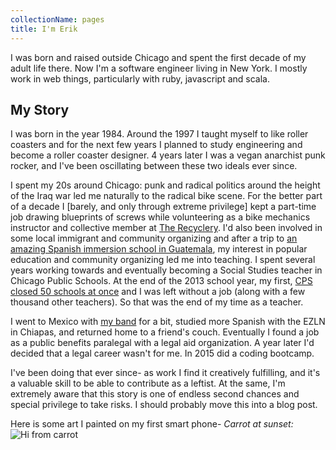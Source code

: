 ```yaml
---
collectionName: pages
title: I'm Erik
---
```

I was born and raised outside Chicago and spent the first decade of my adult life there. Now I'm a software engineer living in New York. I mostly work in web things, particularly with ruby, javascript and scala.


## My Story 
I was born in the year 1984. Around the 1997 I taught myself to like roller coasters and for the next few years I planned to study engineering and become a roller coaster designer. 4 years later I was a vegan anarchist punk rocker, and I've been oscillating between these two ideals ever since. 

I spent my 20s around Chicago: punk and radical politics around the height of the Iraq war led me naturally to the radical bike scene. For the better part of a decade I [barely, and only through extreme privilege] kept a part-time job drawing blueprints of screws while volunteering as a bike mechanics instructor and collective member at [The Recyclery](https://www.therecyclery.org).  I'd also been involved in some local immigrant and community organizing and after a trip to [an amazing Spanish immersion school in Guatemala](http://www.plqe.org/), my interest in popular education and community organizing led me into teaching. I spent several years working towards and eventually becoming a Social Studies teacher in Chicago Public Schools. At the end of the 2013 school year, my first, [CPS closed 50 schools at once](http://inthesetimes.com/working/entry/16804/CTU_report_CPS_chicago_closing) and I was left without a job (along with a few thousand other teachers).  So that was the end of my time as a teacher.

I went to Mexico with [my band](https://losviciosdepapa.bandcamp.com/album/live-at-cumbiasazo) for a bit, studied more Spanish with the EZLN in Chiapas, and returned home to a friend's couch. Eventually I found a job as a public benefits paralegal with a legal aid organization. A year later I'd decided that a legal career wasn't for me. In 2015 did a coding bootcamp.

I've been doing that ever since- as work I find it creatively fulfilling, and it's a valuable skill to be able to contribute as a leftist. At the same, I'm extremely aware that this story is one of endless second chances and special privilege to take risks. I should probably move this into a blog post.


Here is some art I painted on my first smart phone- _Carrot at sunset:_
![Hi from carrot](/assets/img_00000000-current.png)


